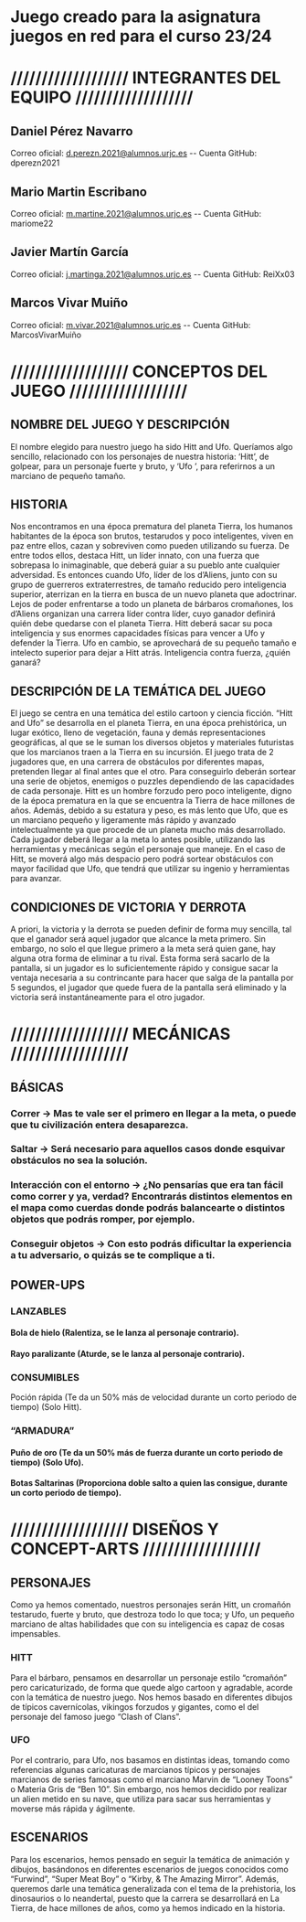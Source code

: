 # Juego creado para la asignatura juegos en red para el curso 23/24
# /////////////////// INTEGRANTES DEL EQUIPO ///////////////////
 ## Daniel Pérez Navarro
Correo oficial: d.perezn.2021@alumnos.urjc.es
-- Cuenta GitHub: dperezn2021

 ## Mario Martin Escribano
Correo oficial: m.martine.2021@alumnos.urjc.es
-- Cuenta GitHub: mariome22

 ## Javier Martín García
Correo oficial: j.martinga.2021@alumnos.urjc.es
-- Cuenta GitHub: ReiXx03

 ## Marcos Vivar Muiño
Correo oficial: m.vivar.2021@alumnos.urjc.es
-- Cuenta GitHub: MarcosVivarMuiño

# /////////////////// CONCEPTOS DEL JUEGO ///////////////////
## NOMBRE DEL JUEGO Y DESCRIPCIÓN
El nombre elegido para nuestro juego ha sido Hitt and Ufo. Queríamos algo sencillo, relacionado con los personajes de nuestra historia: ‘Hitt’, de golpear, para un personaje fuerte y bruto, y ‘Ufo ’, para referirnos a un marciano de pequeño tamaño.

## HISTORIA
Nos encontramos en una época prematura del planeta Tierra, los humanos habitantes de la época son brutos, testarudos y poco inteligentes, viven en paz entre ellos, cazan y sobreviven como pueden utilizando su fuerza. De entre todos ellos, destaca Hitt, un líder innato, con una fuerza que sobrepasa lo inimaginable, que deberá guiar a su pueblo ante cualquier adversidad. Es entonces cuando Ufo, líder de los d’Aliens, junto con su grupo de guerreros extraterrestres, de tamaño reducido pero inteligencia superior, aterrizan en la tierra en busca de un nuevo planeta que adoctrinar. Lejos de poder enfrentarse a todo un planeta de bárbaros cromañones, los d’Aliens organizan una carrera líder contra líder, cuyo ganador definirá quién debe quedarse con el planeta Tierra. Hitt deberá sacar su poca inteligencia y sus enormes capacidades físicas para vencer a Ufo y defender la Tierra. Ufo en cambio, se aprovechará de su pequeño tamaño e intelecto superior para dejar a Hitt atrás. Inteligencia contra fuerza, ¿quién ganará?

## DESCRIPCIÓN DE LA TEMÁTICA DEL JUEGO
El juego se centra en una temática del estilo cartoon y ciencia ficción. “Hitt and Ufo” se desarrolla en el planeta Tierra, en una época prehistórica, un lugar exótico, lleno de vegetación, fauna y demás representaciones geográficas, al que se le suman los diversos objetos y materiales futuristas que los marcianos traen a la Tierra en su incursión.
El juego trata de 2 jugadores que, en una carrera de obstáculos por diferentes mapas, pretenden llegar al final antes que el otro. Para conseguirlo deberán sortear una serie de objetos, enemigos o puzzles dependiendo de las capacidades de cada personaje.
Hitt es un hombre forzudo pero poco inteligente, digno de la época prematura en la que se encuentra la Tierra de hace millones de años. Además, debido a su estatura y peso, es más lento que Ufo, que es un marciano pequeño y ligeramente más rápido y avanzado intelectualmente ya que procede de un planeta mucho más desarrollado.
Cada jugador deberá llegar a la meta lo antes posible, utilizando las herramientas y mecánicas según el personaje que maneje. En el caso de Hitt, se moverá algo más despacio pero podrá sortear obstáculos con mayor facilidad que Ufo, que tendrá que utilizar su ingenio y herramientas para avanzar.

## CONDICIONES DE VICTORIA Y DERROTA
A priori, la victoria y la derrota se pueden definir de forma muy sencilla, tal que el ganador será aquel jugador que alcance la meta primero. Sin embargo, no solo el que llegue primero a la meta será quien gane, hay alguna otra forma de eliminar a tu rival.
Esta forma será sacarlo de la pantalla, si un jugador es lo suficientemente rápido y consigue sacar la ventaja necesaria a su contrincante para hacer que salga de la pantalla por 5 segundos, el jugador que quede fuera de la pantalla será eliminado y la victoria será instantáneamente para el otro jugador.

# /////////////////// MECÁNICAS ///////////////////
## BÁSICAS
 ### Correr → Mas te vale ser el primero en llegar a la meta, o puede que tu civilización entera desaparezca.
 ### Saltar → Será necesario para aquellos casos donde esquivar obstáculos no sea la solución.
 ### Interacción con el entorno → ¿No pensarías que era tan fácil como correr y ya, verdad? Encontrarás distintos elementos en el mapa como cuerdas donde podrás balancearte o distintos objetos que podrás romper, por ejemplo.
 ### Conseguir objetos → Con esto podrás dificultar la experiencia a tu adversario, o quizás se te complique a ti.

## POWER-UPS
 ### LANZABLES
 #### Bola de hielo (Ralentiza, se le lanza al personaje contrario).
 #### Rayo paralizante (Aturde, se le lanza al personaje contrario).

 ### CONSUMIBLES
Poción rápida (Te da un 50% más de velocidad durante un corto periodo de tiempo) (Solo Hitt).

 ### “ARMADURA”
 #### Puño de oro (Te da un 50% más de fuerza durante un corto periodo de tiempo) (Solo Ufo).
 #### Botas Saltarinas (Proporciona doble salto a quien las consigue, durante un corto periodo de tiempo).

# /////////////////// DISEÑOS Y CONCEPT-ARTS ///////////////////
## PERSONAJES
Como ya hemos comentado, nuestros personajes serán Hitt, un cromañón testarudo, fuerte y bruto, que destroza todo lo que toca; y Ufo, un pequeño marciano de altas habilidades que con su inteligencia es capaz de cosas impensables.
 ### HITT
Para el bárbaro, pensamos en desarrollar un personaje estilo “cromañón” pero caricaturizado, de forma que quede algo cartoon y agradable, acorde con la temática de nuestro juego. Nos hemos basado en diferentes dibujos de típicos cavernícolas, vikingos forzudos y gigantes, como el del personaje del famoso juego “Clash of Clans”.

 ### UFO
Por el contrario, para Ufo, nos basamos en distintas ideas, tomando como referencias algunas caricaturas de marcianos típicos y personajes marcianos de series famosas como el marciano Marvin de “Looney Toons” o Materia Gris de “Ben 10”. Sin embargo, nos hemos decidido por realizar un alien metido en su nave, que utiliza para sacar sus herramientas y moverse más rápida y ágilmente.

## ESCENARIOS
Para los escenarios, hemos pensado en seguir la temática de animación y dibujos, basándonos en diferentes escenarios de juegos conocidos como “Furwind”, “Super Meat Boy” o “Kirby, & The Amazing Mirror”. Además, queremos darle una temática generalizada con el tema de la prehistoria, los dinosaurios o lo neandertal, puesto que la carrera se desarrollará en La Tierra, de hace millones de años, como ya hemos indicado en la historia.
